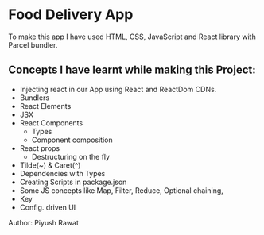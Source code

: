 # Food Delivery App

To make this app I have used HTML, CSS, JavaScript and React library with Parcel bundler.

## Concepts I have learnt while making this Project:
- Injecting react in our App using React and ReactDom CDNs.
- Bundlers 
- React Elements
- JSX
- React Components 
    - Types
    - Component composition
- React props
    - Destructuring on the fly
- Tilde(~) & Caret(^)
- Dependencies with Types
- Creating Scripts in package.json
- Some JS concepts like Map, Filter, Reduce, Optional chaining,
- Key
- Config. driven UI

Author: Piyush Rawat